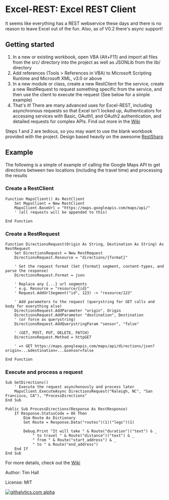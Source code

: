 Excel-REST: Excel REST Client
=============================

It seems like everything has a REST webservice these days and there is no reason to leave Excel out of the fun. Also, as of V0.2 there's async support!

Getting started
---------------

1.  In a new or existing workbook, open VBA (Alt+F11) and import all files from the src/ directory into the project as well as JSONLib from the lib/ directory
2.  Add references (Tools > References in VBA) to Microsoft Scripting Runtime and Microsoft XML, v3.0 or above
3.  In a new module or class, create a new RestClient for the service, create a new RestRequest to request something specific from the service,
    and then use the client to execute the request
    (See below for a simple example)
4.  That's it! There are many advanced uses for Excel-REST, including asynchronous requests so that Excel isn't locked up, Authenticators for accessing
    services with Basic, OAuth1, and OAuth2 authentication, and detailed requests for complex APIs. Find out more in the [Wiki](https://github.com/timhall/Excel-REST/wiki)

Steps 1 and 2 are tedious, so you may want to use the blank workbook provided with the project. Design based heavily on the awesome [RestSharp](http://restsharp.org/)

Example
-------

The following is a simple of example of calling the Google Maps API to get directions between two locations (including the travel time) and processing the results

### Create a RestClient
```VB
Function MapsClient() As RestClient
    Set MapsClient = New RestClient
    MapsClient.BaseUrl = "https://maps.googleapis.com/maps/api/"
    ' (all requests will be appended to this)
    
End Function
```

### Create a RestRequest
```VB
Function DirectionsRequest(Origin As String, Destination As String) As RestRequest
    Set DirectionsRequest = New RestRequest
    DirectionsRequest.Resource = "directions/{format}"
    
    ' Set the request format (Set {format} segment, content-types, and parse the response)
    DirectionsRequest.Format = json
    
    ' Replace any {...} url segments
    ' e.g. Resource = "resource/{id}"
    ' Request.AddUrlSegment("id", 123) -> "resource/123"
    
    ' Add parameters to the request (querystring for GET calls and body for everything else)
    DirectionsRequest.AddParameter "origin", Origin
    DirectionsRequest.AddParameter "destination", Destination
    ' (or force as querystring)
    DirectionsRequest.AddQuerystringParam "sensor", "false"
    
    ' (GET, POST, PUT, DELETE, PATCH)
    DirectionsRequest.Method = httpGET
    
    ' => GET https://maps.googleapis.com/maps/api/directions/json?origin=...&destination=...&sensor=false
    
End Function
```

### Execute and process a request
```VB
Sub GetDirections()
    ' Execute the request asynchonously and process later
    MapsClient.ExecuteAsync DirectionsRequest("Raleigh, NC", "San Francisco, CA"), "ProcessDirections"
End Sub

Public Sub ProcessDirections(Response As RestResponse)
    If Response.StatusCode = Ok Then
        Dim Route As Dictionary 
        Set Route = Response.Data("routes")(1)("legs")(1)
    
        Debug.Print "It will take " & Route("duration")("text") & _
            " to travel " & Route("distance")("text") & _
            " from " & Route("start_address") & _
            " to " & Route("end_address")
    End If
End Sub
```

For more details, check out the [Wiki](https://github.com/timhall/Excel-REST/wiki)

Author: Tim Hall

License: MIT

[![githalytics.com alpha](https://cruel-carlota.pagodabox.com/304523f72ecef00eae1840dcac0c16bd "githalytics.com")](http://githalytics.com/timhall/Excel-REST)
